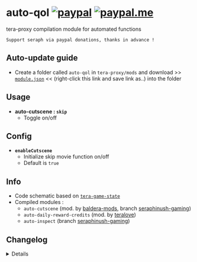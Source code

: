 # auto-qol [![paypal](https://img.shields.io/badge/paypal-donate-333333.svg?colorA=253B80&colorB=333333)](https://www.paypal.com/cgi-bin/webscr?cmd=_s-xclick&hosted_button_id=B7QQJZV9L5P2J&source=url) [![paypal.me](https://img.shields.io/badge/paypal.me-donate-333333.svg?colorA=169BD7&colorB=333333)](https://www.paypal.me/seraphinush)
tera-proxy compilation module for automated functions
```
Support seraph via paypal donations, thanks in advance !
```

## Auto-update guide
- Create a folder called `auto-qol` in `tera-proxy/mods` and download >> [`module.json`](https://raw.githubusercontent.com/seraphinush-gaming/auto-qol/master/module.json) << (right-click this link and save link as..) into the folder

## Usage
- __auto-cutscene : `skip`__
  - Toggle on/off

## Config
- __`enableCutscene`__
  - Initialize skip movie function on/off
  - Default is `true`

## Info
- Code schematic based on [`tera-game-state`](https://github.com/caali-hackerman/tera-game-state)
- Compiled modules :
  - `auto-cutscene` (mod. by [baldera-mods](https://github.com/baldera-mods), branch [seraphinush-gaming](https://github.com/ylennia-archives/auto-cutscene))
  - `auto-daily-reward-credits` (mod. by [teralove](https://github.com/teralove))
  - `auto-inspect` (branch [seraphinush-gaming](https://github.com/ylennia-archives/auto-inspect))

## Changelog
<details>

    2.02
    - Added `auto-daily-credit` submodule
    2.01
    - Updated for caali-proxy-nextgen
    2.00
    - Refactored into submodules
    1.00
    - Initial commit

</details>